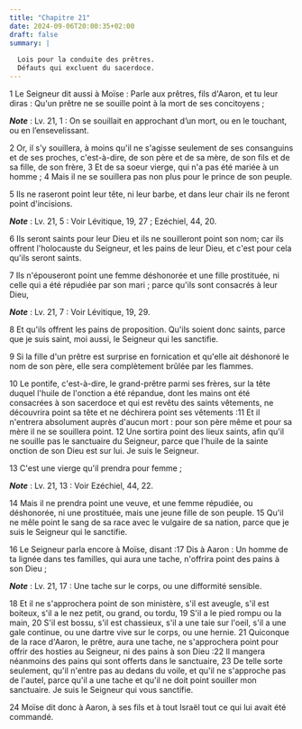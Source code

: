 ```yaml
---
title: "Chapitre 21"
date: 2024-09-06T20:00:35+02:00
draft: false
summary: |
  
  Lois pour la conduite des prêtres.
  Défauts qui excluent du sacerdoce.
---
```



1 Le Seigneur dit aussi à Moïse : Parle aux prêtres, fils d'Aaron, et tu leur diras : Qu'un prêtre ne se souille point à la mort de ses concitoyens ;

***Note*** :  Lv. 21, 1 : On se souillait en approchant d’un mort, ou en le touchant, ou en l’ensevelissant.


2 Or, il s'y souillera, à moins qu'il ne s'agisse seulement de ses consanguins et de ses proches, c'est-à-dire, de son père et de sa mère, de son fils et de sa fille, de son frère, 3 Et de sa soeur vierge, qui n'a pas été mariée à un homme ; 4 Mais il ne se souillera pas non plus pour le prince de son peuple.


5 Ils ne raseront point leur tête, ni leur barbe, et dans leur chair ils ne feront point d'incisions.

***Note*** :  Lv. 21, 5 : Voir Lévitique, 19, 27 ; Ezéchiel, 44, 20.

6 Ils seront saints pour leur Dieu et ils ne souilleront point son nom; car ils offrent l'holocauste du Seigneur, et les pains de leur Dieu, et c'est pour cela qu'ils seront saints.


7 Ils n'épouseront point une femme déshonorée et une fille prostituée, ni celle qui a été répudiée par son mari ; parce qu'ils sont consacrés à leur Dieu,

***Note*** :  Lv. 21, 7 : Voir Lévitique, 19, 29.

8 Et qu'ils offrent les pains de proposition. Qu'ils soient donc saints, parce que je suis saint, moi aussi, le Seigneur qui les sanctifie.


9 Si la fille d'un prêtre est surprise en fornication et qu'elle ait déshonoré le nom de son père, elle sera complètement brûlée par les flammes.


10 Le pontife, c'est-à-dire, le grand-prêtre parmi ses frères, sur la tête duquel l'huile de l'onction a été répandue, dont les mains ont été consacrées à son sacerdoce et qui est revêtu des saints vêtements, ne découvrira point sa tête et ne déchirera point ses vêtements :11 Et il n'entrera absolument auprès d'aucun mort : pour son père même et pour sa mère il ne se souillera point. 12 Une sortira point des lieux saints, afin qu'il ne souille pas le sanctuaire du Seigneur, parce que l'huile de la sainte onction de son Dieu est sur lui. Je suis le Seigneur.


13 C'est une vierge qu'il prendra pour femme ;

***Note*** :  Lv. 21, 13 : Voir Ezéchiel, 44, 22.

14 Mais il ne prendra point une veuve, et une femme répudiée, ou déshonorée, ni une prostituée, mais une jeune fille de son peuple. 15 Qu'il ne mêle point le sang de sa race avec le vulgaire de sa nation, parce que je suis le Seigneur qui le sanctifie.


16 Le Seigneur parla encore à Moïse, disant :17 Dis à Aaron : Un homme de ta lignée dans tes familles, qui aura une tache, n'offrira point des pains à son Dieu ;

***Note*** :  Lv. 21, 17 : Une tache sur le corps, ou une difformité sensible.


18 Et il ne s'approchera point de son ministère, s'il est aveugle, s'il est boiteux, s'il a le nez petit, ou grand, ou tordu, 19 S'il a le pied rompu ou la main, 20 S'il est bossu, s'il est chassieux, s'il a une taie sur l'oeil, s'il a une gale continue, ou une dartre vive sur le corps, ou une hernie. 21 Quiconque de la race d'Aaron, le prêtre, aura une tache, ne s'approchera point pour offrir des hosties au Seigneur, ni des pains à son Dieu :22 Il mangera néanmoins des pains qui sont offerts dans le sanctuaire, 23 De telle sorte seulement, qu'il n'entre pas au dedans du voile, et qu'il ne s'approche pas de l'autel, parce qu'il a une tache et qu'il ne doit point souiller mon sanctuaire. Je suis le Seigneur qui vous sanctifie.


24 Moïse dit donc à Aaron, à ses fils et à tout Israël tout ce qui lui avait été commandé.

